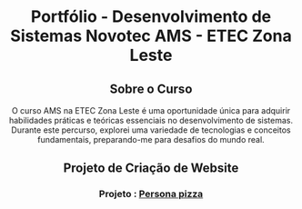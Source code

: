 
<div align="center"> 
  
# Portfólio - Desenvolvimento de Sistemas Novotec AMS - ETEC Zona Leste


## Sobre o Curso

O curso AMS na ETEC Zona Leste é uma oportunidade única para adquirir habilidades práticas e teóricas essenciais no desenvolvimento de sistemas. Durante este percurso, explorei uma variedade de tecnologias e conceitos fundamentais, preparando-me para desafios do mundo real.

## Projeto de Criação de Website
<div align="center">

### Projeto : <a href="https://github.com/P4BLOll/Persona-Pizza"> Persona pizza </a> 
</div>

</div>
